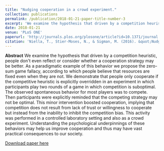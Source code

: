 ```yaml
---
title: "Nudging cooperation in a crowd experiment."
collection: publications
permalink: /publication/2018-01-21-paper-title-number-3
excerpt: 'We examine the hypothesis that driven by a competition heuristic, people don't even reflect or consider whether a cooperation strategy may be better. We demonstrate that people only cooperate if the competitive heuristic is explicitly overridden.'
date: 2018-01-21
venue: 'PLoS ONE'
paperurl: 'http://journals.plos.org/plosone/article?id=10.1371/journal.pone.0147125'
citation: 'Niella, T., Stier-Moses, N., & Sigman, M. (2016). &quot;Nudging cooperation in a crowd experiment.&quot; <i>PLoS ONE</i>, 11(1), e0147125.'
---
```


<b>Abstract</b> 
We examine the hypothesis that driven by a competition heuristic, people don't even reflect or consider whether a cooperation strategy may be better. As a paradigmatic example of this behavior we propose the zero-sum game fallacy, according to which people believe that resources are fixed even when they are not. We demonstrate that people only cooperate if the competitive heuristic is explicitly overridden in an experiment in which participants play two rounds of a game in which competition is suboptimal. The observed spontaneous behavior for most players was to compete. Then participants were explicitly reminded that the competing strategy may not be optimal. This minor intervention boosted cooperation, implying that competition does not result from lack of trust or willingness to cooperate but instead from the inability to inhibit the competition bias. This activity was performed in a controlled laboratory setting and also as a crowd experiment. Understanding the psychological underpinnings of these behaviors may help us improve cooperation and thus may have vast practical consequences to our society.

[Download paper here](http://tamaraniella.github.io/files/plos.pdf)

